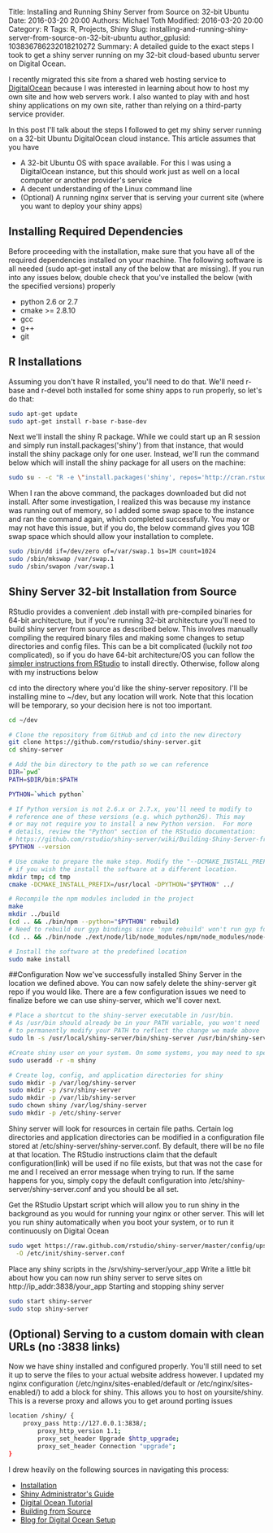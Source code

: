 Title: Installing and Running Shiny Server from Source on 32-bit Ubuntu
Date: 2016-03-20 20:00
Authors: Michael Toth
Modified: 2016-03-20 20:00
Category: R
Tags: R, Projects, Shiny
Slug: installing-and-running-shiny-server-from-source-on-32-bit-ubuntu
author_gplusid: 103836786232018210272
Summary: A detailed guide to the exact steps I took to get a shiny server running on my 32-bit cloud-based ubuntu server on Digital Ocean.  

I recently migrated this site from a shared web hosting service to [DigitalOcean](https://m.do.co/c/e38e89eb35d9) because I was interested in learning about how to host my own site and how web servers work. I also wanted to play with and host shiny applications on my own site, rather than relying on a third-party service provider. 

In this post I'll talk about the steps I followed to get my shiny server running on a 32-bit Ubuntu DigitalOcean cloud instance. This article assumes that you have

* A 32-bit Ubuntu OS with space available. For this I was using a DigitalOcean instance, but this should work just as well on a local computer or another provider's service
* A decent understanding of the Linux command line
* (Optional) A running nginx server that is serving your current site (where you want to deploy your shiny apps)  



## Installing Required Dependencies
Before proceeding with the installation, make sure that you have all of the required dependencies installed on your machine. The following software is all needed (sudo apt-get install any of the below that are missing). If you run into any issues below, double check that you've installed the below (with the specified versions) properly

* python 2.6 or 2.7
* cmake >= 2.8.10
* gcc
* g++
* git  



## R Installations
Assuming you don't have R installed, you'll need to do that. We'll need r-base and r-devel both installed for some shiny apps to run properly, so let's do that:

```bash
sudo apt-get update
sudo apt-get install r-base r-base-dev
```

Next we'll install the shiny R package.  While we could start up an R session and simply run install.packages('shiny') from that instance, that would install the shiny package only for one user. Instead, we'll run the command below which will install the shiny package for all users on the machine:

```bash
sudo su - -c "R -e \"install.packages('shiny', repos='http://cran.rstudio.com/')\""
```

When I ran the above command, the packages downloaded but did not install. After some investigation, I realized this was because my instance was running out of memory, so I added some swap space to the instance and ran the command again, which completed successfully. You may or may not have this issue, but if you do, the below command gives you 1GB swap space which should allow your installation to complete.

```bash
sudo /bin/dd if=/dev/zero of=/var/swap.1 bs=1M count=1024
sudo /sbin/mkswap /var/swap.1
sudo /sbin/swapon /var/swap.1
```  


## Shiny Server 32-bit Installation from Source
RStudio provides a convenient .deb install with pre-compiled binaries for 64-bit architecture, but if you're running 32-bit architecture you'll need to build shiny server from source as described below. This involves manually compiling the required binary files and making some changes to setup directories and config files. This can be a bit complicated (luckily not *too* complicated), so if you do have 64-bit architecture/OS you can follow the [simpler instructions from RStudio](https://www.rstudio.com/products/shiny/download-server/) to install directly. Otherwise, follow along with my instructions below

cd into the directory where you'd like the shiny-server repository. I'll be installing mine to ~/dev, but any location will work. Note that this location will be temporary, so your decision here is not too important.  

```bash
cd ~/dev

# Clone the repository from GitHub and cd into the new directory
git clone https://github.com/rstudio/shiny-server.git
cd shiny-server

# Add the bin directory to the path so we can reference
DIR=`pwd`
PATH=$DIR/bin:$PATH

PYTHON=`which python`

# If Python version is not 2.6.x or 2.7.x, you'll need to modify to 
# reference one of these versions (e.g. which python26). This may
# or may not require you to install a new Python version.  For more
# details, review the "Python" section of the RStudio documentation: 
# https://github.com/rstudio/shiny-server/wiki/Building-Shiny-Server-from-Source
$PYTHON --version

# Use cmake to prepare the make step. Modify the "--DCMAKE_INSTALL_PREFIX"
# if you wish the install the software at a different location.
mkdir tmp; cd tmp
cmake -DCMAKE_INSTALL_PREFIX=/usr/local -DPYTHON="$PYTHON" ../

# Recompile the npm modules included in the project
make
mkdir ../build
(cd .. && ./bin/npm --python="$PYTHON" rebuild)
# Need to rebuild our gyp bindings since 'npm rebuild' won't run gyp for us.
(cd .. && ./bin/node ./ext/node/lib/node_modules/npm/node_modules/node-gyp/bin/node-gyp.js --python="$PYTHON" rebuild)

# Install the software at the predefined location
sudo make install
```  


##Configuration
Now we've successfully installed Shiny Server in the location we defined above. You can now safely delete the shiny-server git repo if you would like. There are a few configuration issues we need to finalize before we can use shiny-server, which we'll cover next.

```bash
# Place a shortcut to the shiny-server executable in /usr/bin. 
# As /usr/bin should already be in your PATH variable, you won't need
# to permanently modify your PATH to reflect the change we made above
sudo ln -s /usr/local/shiny-server/bin/shiny-server /usr/bin/shiny-server

#Create shiny user on your system. On some systems, you may need to specify the full path to 'useradd'
sudo useradd -r -m shiny

# Create log, config, and application directories for shiny
sudo mkdir -p /var/log/shiny-server
sudo mkdir -p /srv/shiny-server
sudo mkdir -p /var/lib/shiny-server
sudo chown shiny /var/log/shiny-server
sudo mkdir -p /etc/shiny-server
```

Shiny server will look for resources in certain file paths. Certain log directories and application directories can be modified in a configuration file stored at /etc/shiny-server/shiny-server.conf. By default, there will be no file at that location. The RStudio instructions claim that the default configuration(link) will be used if no file exists, but that was not the case for me and I received an error message when trying to run. If the same happens for you, simply copy the default configuration into /etc/shiny-server/shiny-server.conf and you should be all set.

Get the RStudio Upstart script which will allow you to run shiny in the background as you would for running your nginx or other server. This will let you run shiny automatically when you boot your system, or to run it continuously on Digital Ocean

```bash
sudo wget https://raw.github.com/rstudio/shiny-server/master/config/upstart/shiny-server.conf\
  -O /etc/init/shiny-server.conf
```

Place any shiny scripts in the /srv/shiny-server/your_app
Write a little bit about how you can now run shiny server to serve sites on http://ip_addr:3838/your_app
Starting and stopping shiny server
```bash
sudo start shiny-server
sudo stop shiny-server
```  

## (Optional) Serving to a custom domain with clean URLs (no :3838 links)
Now we have shiny installed and configured properly. You'll still need to set it up to serve the files to your actual website address however. I updated my nginx configuration (/etc/nginx/sites-enabled/default or /etc/nginx/sites-enabled/<yoursite>) to add a block for shiny. This allows you to host on yoursite/shiny. This is a reverse proxy and allows you to get around porting issues  

```bash
location /shiny/ {
	proxy_pass http://127.0.0.1:3838/;
        proxy_http_version 1.1;
        proxy_set_header Upgrade $http_upgrade;
        proxy_set_header Connection "upgrade";
}
```

I drew heavily on the following sources in navigating this process:  

* [Installation](https://www.rstudio.com/products/shiny/download-server/)  
* [Shiny Administrator's Guide](http://docs.rstudio.com/shiny-server/)  
* [Digital Ocean Tutorial](https://www.digitalocean.com/community/tutorials/how-to-set-up-shiny-server-on-ubuntu-14-04)  
* [Building from Source](https://github.com/rstudio/shiny-server/wiki/Building-Shiny-Server-from-Source)  
* [Blog for Digital Ocean Setup](http://deanattali.com/2015/05/09/setup-rstudio-shiny-server-digital-ocean/)  

